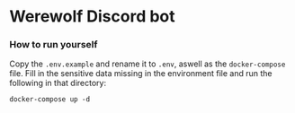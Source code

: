 # Werewolf Discord bot

### How to run yourself

Copy the `.env.example` and rename it to `.env`, aswell as the `docker-compose` file.
Fill in the sensitive data missing in the environment file and run the following in that directory:

```
docker-compose up -d
```